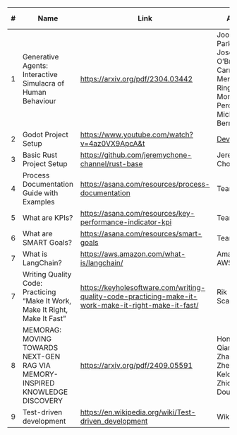 | #   | Name                                                                         | Link                                                                                                 | Author                                                                                                      | Access Date |
| --- | ---------------------------------------------------------------------------- | ---------------------------------------------------------------------------------------------------- | ----------------------------------------------------------------------------------------------------------- | ----------- |
| 1   | Generative Agents: Interactive Simulacra of Human Behaviour                  | https://arxiv.org/pdf/2304.03442                                                                     | Joon Sung Park, Joseph C. O’Brien, Carrie J. Cai, Meredith Ringer Morris, Percy Liang, Michael S. Bernstein | 31/08/2024  |
| 2   | Godot Project Setup                                                          | https://www.youtube.com/watch?v=4az0VX9ApcA&t                                                        | [DevDuck](https://www.youtube.com/@DevDuck)                                                                 | 31/08/2024  |
| 3   | Basic Rust Project Setup                                                     | https://github.com/jeremychone-channel/rust-base                                                     | Jeremy Chone                                                                                                | 30/09/2024  |
| 4   | Process Documentation Guide with Examples                                    | https://asana.com/resources/process-documentation                                                    | Team Asana                                                                                                  | 1/10/2024   |
| 5   | What are KPIs?                                                               | https://asana.com/resources/key-performance-indicator-kpi                                            | Team Asana                                                                                                  | 1/10/2024   |
| 6   | What are SMART Goals?                                                        | https://asana.com/resources/smart-goals                                                              | Team Asana                                                                                                  | 1/10/2024   |
| 7   | What is LangChain?                                                           | https://aws.amazon.com/what-is/langchain/                                                            | Amazon AWS                                                                                                  | 1/10/2024   |
| 7   | Writing Quality Code: Practicing “Make It Work, Make It Right, Make It Fast” | https://keyholesoftware.com/writing-quality-code-practicing-make-it-work-make-it-right-make-it-fast/ | Rik Scarborough                                                                                             | 04/10/2024  |
| 8   | MEMORAG: MOVING TOWARDS NEXT-GEN RAG VIA MEMORY-INSPIRED KNOWLEDGE DISCOVERY | https://arxiv.org/pdf/2409.05591                                                                     | Hongjin Qian, Peitian Zhang, Zheng Liu, Kelong Mao, Zhicheng Dou                                            | 5/10/2024   |
| 9   | Test-driven development                                                      | https://en.wikipedia.org/wiki/Test-driven_development                                                | Wikipedia                                                                                                   | 06/10/2024  |


